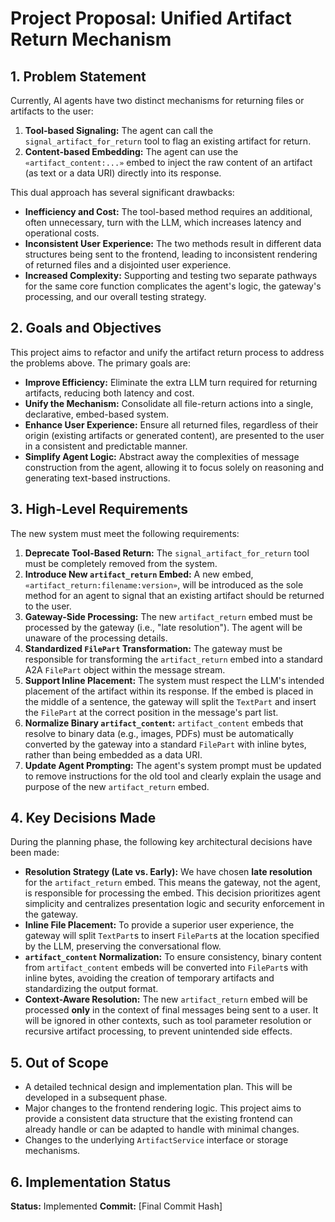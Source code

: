 # Project Proposal: Unified Artifact Return Mechanism

## 1. Problem Statement

Currently, AI agents have two distinct mechanisms for returning files or artifacts to the user:

1.  **Tool-based Signaling:** The agent can call the `signal_artifact_for_return` tool to flag an existing artifact for return.
2.  **Content-based Embedding:** The agent can use the `«artifact_content:...»` embed to inject the raw content of an artifact (as text or a data URI) directly into its response.

This dual approach has several significant drawbacks:
*   **Inefficiency and Cost:** The tool-based method requires an additional, often unnecessary, turn with the LLM, which increases latency and operational costs.
*   **Inconsistent User Experience:** The two methods result in different data structures being sent to the frontend, leading to inconsistent rendering of returned files and a disjointed user experience.
*   **Increased Complexity:** Supporting and testing two separate pathways for the same core function complicates the agent's logic, the gateway's processing, and our overall testing strategy.

## 2. Goals and Objectives

This project aims to refactor and unify the artifact return process to address the problems above. The primary goals are:

*   **Improve Efficiency:** Eliminate the extra LLM turn required for returning artifacts, reducing both latency and cost.
*   **Unify the Mechanism:** Consolidate all file-return actions into a single, declarative, embed-based system.
*   **Enhance User Experience:** Ensure all returned files, regardless of their origin (existing artifacts or generated content), are presented to the user in a consistent and predictable manner.
*   **Simplify Agent Logic:** Abstract away the complexities of message construction from the agent, allowing it to focus solely on reasoning and generating text-based instructions.

## 3. High-Level Requirements

The new system must meet the following requirements:

1.  **Deprecate Tool-Based Return:** The `signal_artifact_for_return` tool must be completely removed from the system.
2.  **Introduce New `artifact_return` Embed:** A new embed, `«artifact_return:filename:version»`, will be introduced as the sole method for an agent to signal that an existing artifact should be returned to the user.
3.  **Gateway-Side Processing:** The new `artifact_return` embed must be processed by the gateway (i.e., "late resolution"). The agent will be unaware of the processing details.
4.  **Standardized `FilePart` Transformation:** The gateway must be responsible for transforming the `artifact_return` embed into a standard A2A `FilePart` object within the message stream.
5.  **Support Inline Placement:** The system must respect the LLM's intended placement of the artifact within its response. If the embed is placed in the middle of a sentence, the gateway will split the `TextPart` and insert the `FilePart` at the correct position in the message's part list.
6.  **Normalize Binary `artifact_content`:** `artifact_content` embeds that resolve to binary data (e.g., images, PDFs) must be automatically converted by the gateway into a standard `FilePart` with inline bytes, rather than being embedded as a data URI.
7.  **Update Agent Prompting:** The agent's system prompt must be updated to remove instructions for the old tool and clearly explain the usage and purpose of the new `artifact_return` embed.

## 4. Key Decisions Made

During the planning phase, the following key architectural decisions have been made:

*   **Resolution Strategy (Late vs. Early):** We have chosen **late resolution** for the `artifact_return` embed. This means the gateway, not the agent, is responsible for processing the embed. This decision prioritizes agent simplicity and centralizes presentation logic and security enforcement in the gateway.
*   **Inline File Placement:** To provide a superior user experience, the gateway will split `TextPart`s to insert `FilePart`s at the location specified by the LLM, preserving the conversational flow.
*   **`artifact_content` Normalization:** To ensure consistency, binary content from `artifact_content` embeds will be converted into `FilePart`s with inline bytes, avoiding the creation of temporary artifacts and standardizing the output format.
*   **Context-Aware Resolution:** The new `artifact_return` embed will be processed **only** in the context of final messages being sent to a user. It will be ignored in other contexts, such as tool parameter resolution or recursive artifact processing, to prevent unintended side effects.

## 5. Out of Scope

*   A detailed technical design and implementation plan. This will be developed in a subsequent phase.
*   Major changes to the frontend rendering logic. This project aims to provide a consistent data structure that the existing frontend can already handle or can be adapted to handle with minimal changes.
*   Changes to the underlying `ArtifactService` interface or storage mechanisms.

## 6. Implementation Status

**Status:** Implemented
**Commit:** [Final Commit Hash]
